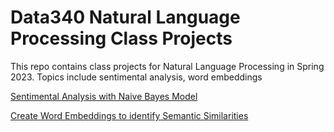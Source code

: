 # Data340 Natural Language Processing Class Projects

This repo contains class projects for Natural Language Processing in Spring 2023. Topics include sentimental analysis, word embeddings

[Sentimental Analysis with Naive Bayes Model](https://github.com/HelennaYin/Data340_NaturalLanguageProcessing_ClassProjects/blob/main/Naive_Bayes.ipynb)

[Create Word Embeddings to identify Semantic Similarities](https://github.com/HelennaYin/Data340_NaturalLanguageProcessing_ClassProjects/blob/main/Word_Embeddings.ipynb)

